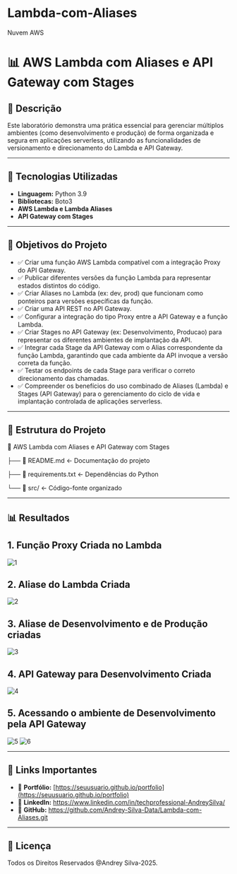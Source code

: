 # Lambda-com-Aliases
Nuvem AWS

# 📊 AWS Lambda com Aliases e API Gateway com Stages

## 📌 Descrição
Este laboratório demonstra uma prática essencial para gerenciar múltiplos ambientes (como desenvolvimento e produção)
de forma organizada e segura em aplicações serverless, utilizando as funcionalidades de versionamento e direcionamento do
Lambda e API Gateway.

---

## 🚀 Tecnologias Utilizadas
- **Linguagem:** Python 3.9  
- **Bibliotecas:** Boto3  
- **AWS Lambda e Lambda Aliases**
- **API Gateway com Stages** 

---

## 🎯 Objetivos do Projeto
- ✅ Criar uma função AWS Lambda compatível com a integração Proxy do API Gateway. 
- ✅ Publicar diferentes versões da função Lambda para representar estados distintos do código.
- ✅ Criar Aliases no Lambda (ex: dev, prod) que funcionam como ponteiros para versões específicas da função.
- ✅ Criar uma API REST no API Gateway.
- ✅ Configurar a integração do tipo Proxy entre a API Gateway e a função Lambda.
- ✅ Criar Stages no API Gateway (ex: Desenvolvimento, Producao) para representar os diferentes ambientes de implantação da API.
- ✅ Integrar cada Stage da API Gateway com o Alias correspondente da função Lambda, garantindo que cada ambiente da API invoque a versão correta da função. 
- ✅ Testar os endpoints de cada Stage para verificar o correto direcionamento das chamadas.
- ✅ Compreender os benefícios do uso combinado de Aliases (Lambda) e Stages (API Gateway) para o gerenciamento do ciclo de vida e implantação controlada de aplicações serverless.

---

## 📂 Estrutura do Projeto
📁 AWS Lambda com Aliases e API Gateway com Stages

├── 📄 README.md <- Documentação do projeto

├── 📄 requirements.txt <- Dependências do Python

└── 📁 src/ <- Código-fonte organizado

---

## 📊 Resultados



## 1. Função Proxy Criada no Lambda
![1](https://github.com/user-attachments/assets/2f61c4ad-f915-4419-b7d7-89da0e496d2d)




## 2. Aliase do Lambda Criada
![2](https://github.com/user-attachments/assets/9111cf3e-4a40-4122-b765-e5555140f18a)




## 3. Aliase de Desenvolvimento e de Produção criadas
![3](https://github.com/user-attachments/assets/9139d4be-486c-4a5b-8d09-3771b0734c9e)




## 4. API Gateway para Desenvolvimento Criada
![4](https://github.com/user-attachments/assets/576da92e-8fe5-47a2-b8ef-cea2d10f4aa9)




## 5. Acessando o ambiente de Desenvolvimento pela API Gateway
![5](https://github.com/user-attachments/assets/9b726628-e669-428d-ae61-9dcd156d5657)
![6](https://github.com/user-attachments/assets/fdfab8a6-4251-4708-a605-b0bd9e24aeb7)


---

## 📎 Links Importantes
- 🔗 **Portfólio:** [https://seuusuario.github.io/portfolio](https://seuusuario.github.io/portfolio)  
- 🔗 **LinkedIn:** https://www.linkedin.com/in/techprofessional-AndreySilva/ 
- 🔗 **GitHub:** https://github.com/Andrey-Silva-Data/Lambda-com-Aliases.git
---

## 📜 Licença
Todos os Direitos Reservados @Andrey Silva-2025.
